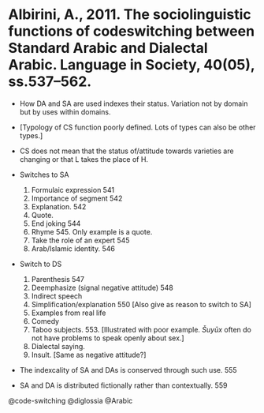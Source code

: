 # Albirini, A., 2011. The sociolinguistic functions of codeswitching between Standard Arabic and Dialectal Arabic. Language in Society, 40(05), ss.537–562.

- How DA and SA are used indexes their status. Variation not by domain but by uses within domains. 

- [Typology of CS function poorly defined. Lots of types can also be other types.]
 
- CS does not mean that the status of/attitude towards varieties are changing or that L takes the place of H. 

- Switches to SA
  1. Formulaic expression 541
  2. Importance of segment 542
  3. Explanation. 542
  4. Quote.
  5. End joking 544
  6. Rhyme 545. Only example is a quote.
  7. Take the role of an expert 545
  8. Arab/Islamic identity. 546

- Switch to DS
  1. Parenthesis 547
  2. Deemphasize (signal negative attitude) 548
  3. Indirect speech
  4. Simplification/explanation 550  [Also give as reason to switch to SA]
  5. Examples from real life
  6. Comedy
  7. Taboo subjects. 553. [Illustrated with poor example. *Šuyūx* often do not have problems to speak openly about sex.]
  8. Dialectal saying.
  9. Insult. [Same as negative attitude?]

- The indexcality of SA and DAs is conserved through such use. 555

- SA and DA is distributed fictionally rather than contextually. 559

@code-switching
@diglossia
@Arabic
